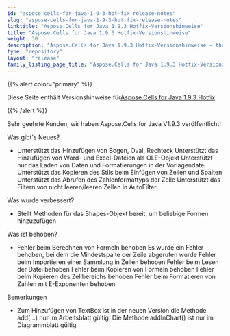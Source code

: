 ```yaml
---
id: "aspose-cells-for-java-1-9-3-hot-fix-release-notes"
slug: "aspose-cells-for-java-1-9-3-hot-fix-release-notes"
linktitle: "Aspose.Cells for Java 1.9.3 Hotfix-Versionshinweise"
title: "Aspose.Cells for Java 1.9.3 Hotfix-Versionshinweise"
weight: 30
description: "Aspose.Cells for Java 1.9.3 Hotfix-Versionshinweise – the latest updates and fixes."
type: "repository"
layout: "release"
family_listing_page_title: "Aspose.Cells for Java 1.9.3 Hotfix-Versionshinweise"
---
```

{{% alert color="primary" %}} 

 Diese Seite enthält Versionshinweise für[Aspose.Cells for Java 1.9.3 Hotfix](https://releases.aspose.com/cells/java/new-releases/aspose.cells-for-java-1.9.3-hot-fix/)

{{% /alert %}} 

Sehr geehrte Kunden, wir haben Aspose.Cells for Java V1.9.3 veröffentlicht!

 Was gibt's Neues?

- Unterstützt das Hinzufügen von Bogen, Oval, Rechteck
 Unterstützt das Hinzufügen von Word- und Excel-Dateien als OLE-Objekt
 Unterstützt nur das Laden von Daten und Formatierungen in der Vorlagendatei
 Unterstützt das Kopieren des Stils beim Einfügen von Zeilen und Spalten
 Unterstützt das Abrufen des Zahlenformattyps der Zelle
 Unterstützt das Filtern von nicht leeren/leeren Zellen in AutoFilter

 Was wurde verbessert?

- Stellt Methoden für das Shapes-Objekt bereit, um beliebige Formen hinzuzufügen

 Was ist behoben?

- Fehler beim Berechnen von Formeln behoben
 Es wurde ein Fehler behoben, bei dem die Mindestspalte der Zeile abgerufen wurde
 Fehler beim Importieren einer Sammlung in Zellen behoben
 Fehler beim Lesen der Datei behoben
 Fehler beim Kopieren von Formeln behoben
 Fehler beim Kopieren des Zellbereichs behoben
 Fehler beim Formatieren von Zahlen mit E-Exponenten behoben

 Bemerkungen

- Zum Hinzufügen von TextBox ist in der neuen Version die Methode add(...) nur im Arbeitsblatt gültig. Die Methode addInChart() ist nur im Diagrammblatt gültig.
